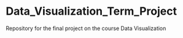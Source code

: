 # Data_Visualization_Term_Project
Repository for the final project on the course Data Visualization
